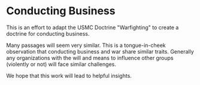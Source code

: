 # Conducting Business

This is an effort to adapt the USMC Doctrine "Warfighting" to create a
doctrine for conducting business.

Many passages will seem very similar. This is a tongue-in-cheek observation
that conducting business and war share similar traits. Generally any
organizations with the will and means to influence other groups (violently
or not) will face similar challenges.

We hope that this work will lead to helpful insights.
